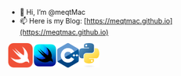 - 👋 Hi, I’m @meqtMac
- 📫 Here is my Blog: [https://meqtmac.github.io](https://meqtmac.github.io)
<p style="display: flex; align-items: center;">

<img src="Assets/Swift_logo_color.svg" style="height: 50px;"/>
<img src="Assets/swiftui-96x96_2x.png" style="height: 50px;"/>
<img src="Assets/ISO_C++_Logo.svg" style="height: 50px;"/>
<img src="Assets/python-logo-only.svg" style="height: 50px;"/>
</p>

<!---
meqtMac/meqtMac is a ✨ special ✨ repository because its `README.md` (this file) appears on your GitHub profile.
You can click the Preview link to take a look at your changes.
--->
